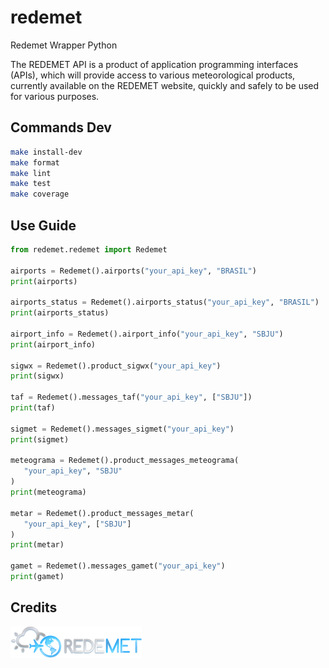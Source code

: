 # redemet

Redemet Wrapper Python

The REDEMET API is a product of application programming interfaces (APIs), which will provide access to various meteorological products, currently available on the REDEMET website, quickly and safely to be used for various purposes.

## Commands Dev

```bash
make install-dev
make format
make lint
make test
make coverage
```

## Use Guide

```python
from redemet.redemet import Redemet

airports = Redemet().airports("your_api_key", "BRASIL")
print(airports)

airports_status = Redemet().airports_status("your_api_key", "BRASIL")
print(airports_status)

airport_info = Redemet().airport_info("your_api_key", "SBJU")
print(airport_info)

sigwx = Redemet().product_sigwx("your_api_key")
print(sigwx)

taf = Redemet().messages_taf("your_api_key", ["SBJU"])
print(taf)

sigmet = Redemet().messages_sigmet("your_api_key")
print(sigmet)

meteograma = Redemet().product_messages_meteograma(
   "your_api_key", "SBJU"
)
print(meteograma)

metar = Redemet().product_messages_metar(
   "your_api_key", ["SBJU"]
)
print(metar)

gamet = Redemet().messages_gamet("your_api_key")
print(gamet)
```

## Credits

![assets/img/logo-redemet.png](assets/img/logo-redemet.png)